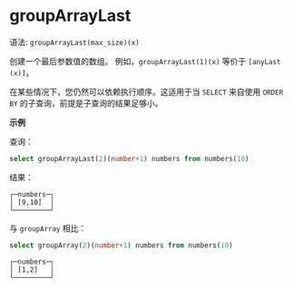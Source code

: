 
# groupArrayLast

语法: `groupArrayLast(max_size)(x)`

创建一个最后参数值的数组。
例如，`groupArrayLast(1)(x)` 等价于 `[anyLast (x)]`。

在某些情况下，您仍然可以依赖执行顺序。这适用于当 `SELECT` 来自使用 `ORDER BY` 的子查询，前提是子查询的结果足够小。

**示例**

查询：

```sql
select groupArrayLast(2)(number+1) numbers from numbers(10)
```

结果：

```text
┌─numbers─┐
│ [9,10]  │
└─────────┘
```

与 `groupArray` 相比：

```sql
select groupArray(2)(number+1) numbers from numbers(10)
```

```text
┌─numbers─┐
│ [1,2]   │
└─────────┘
```
